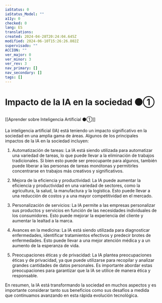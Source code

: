 ```yaml
---
iaStatus: 0
iaStatus_Model: ""
a11y: 0
checked: 0
lang: ES
translations: 
created: 2024-04-28T20:24:04.645Z
modified: 2024-06-10T15:26:26.802Z
supervisado: ""
ACCION: ""
ver_major: 0
ver_minor: 3
ver_rev: 3
nav_primary: []
nav_secondary: []
tags: []
---
```

# Impacto de la IA en la sociedad ⚫①

[[Aprender sobre Inteligencia Artificial ⚫①]]

La inteligencia artificial (IA) está teniendo un impacto significativo en la sociedad en una amplia gama de áreas. Algunos de los principales impactos de la IA en la sociedad incluyen:

1. Automatización de tareas: La IA está siendo utilizada para automatizar una variedad de tareas, lo que puede llevar a la eliminación de trabajos tradicionales. Si bien esto puede ser preocupante para algunos, también puede liberar a las personas de tareas monótonas y permitirles concentrarse en trabajos más creativos y significativos.

2. Mejora de la eficiencia y productividad: La IA puede aumentar la eficiencia y productividad en una variedad de sectores, como la agricultura, la salud, la manufactura y la logística. Esto puede llevar a una reducción de costos y a una mayor competitividad en el mercado.

3. Personalización de servicios: La IA permite a las empresas personalizar sus productos y servicios en función de las necesidades individuales de los consumidores. Esto puede mejorar la experiencia del cliente y aumentar la lealtad a la marca.

4. Avances en la medicina: La IA está siendo utilizada para diagnosticar enfermedades, identificar tratamientos efectivos y predecir brotes de enfermedades. Esto puede llevar a una mejor atención médica y a un aumento de la esperanza de vida.

5. Preocupaciones éticas y de privacidad: La IA plantea preocupaciones éticas y de privacidad, ya que puede utilizarse para recopilar y analizar grandes cantidades de datos personales. Es importante abordar estas preocupaciones para garantizar que la IA se utilice de manera ética y responsable.

En resumen, la IA está transformando la sociedad en muchos aspectos y es importante considerar tanto sus beneficios como sus desafíos a medida que continuamos avanzando en esta rápida evolución tecnológica.
